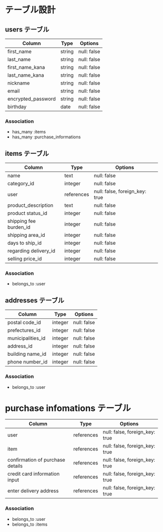 # テーブル設計

## users テーブル

| Column   | Type   | Options     |
| -------- | ------ | ----------- |
| first_name     | string | null: false |
| last_name       | string | null: false |
| first_name_kana     | string | null: false |
| last_name_kana  | string | null: false |
| nickname  | string | null: false |
| email    | string | null: false |
| encrypted_password | string | null: false |
| birthday   | date | null: false |

### Association

- has_many :items
- has_many :purchase_informations

##  items テーブル

| Column                   | Type         | Options      |
|  ------                  | ------       | -----------  |
| name                     |  text        |  null: false |
| category_id              |  integer     |  null: false |
| user                     | references   | null: false, foreign_key: true |
| product_description      |  text        |  null: false |
| product status_id        |  integer     |  null: false |
| shipping fee burden_id   |  integer     |  null: false |
| shipping area_id         |  integer     |  null: false |
| days to ship_id          |  integer     |  null: false |
| regarding delivery_id    |  integer     |  null: false |
| selling price_id         |  integer     |  null: false |


### Association

- belongs_to :user

##  addresses テーブル

| Column                            | Type      | Options      |
|  ------                           | ------    | -----------  |
| postal code_id                    |  integer     |  null: false |
| prefectures_id                    |  integer     |  null: false |
| municipalities_id                 |  integer     |  null: false |
| address_id                        |  integer     |  null: false |
| building name_id                  |  integer     |  null: false |
| phone number_id                   |  integer     |  null: false |

### Association

- belongs_to :user


#  purchase infomations テーブル

| Column                           | Type      | Options      |
|  ------                          | ------    | -----------  |
| user                             | references | null: false, foreign_key: true |
| item                             | references | null: false, foreign_key: true |
| confirmation of purchase details | references | null: false, foreign_key: true |
| credit card information input    | references | null: false, foreign_key: true |
| enter delivery address           | references | null: false, foreign_key: true |

### Association

- belongs_to :user
- belongs_to :items